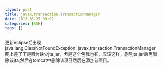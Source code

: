 ```yaml
---
layout: post
title: javax.transaction.TransactionManager
date: 2013-06-25 09:02
categories: [SSH]
tags: []
---
```

更新eclipse后出现
java.lang.ClassNotFoundException: javax.transaction.TransactionManager
网上差了下是因为缺少jta.jar，但是这个包我也有，应该这样，删除jta.jar后再删除该jta,然后在tomcat中删除该项目然后在添加该项目。
